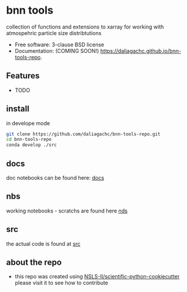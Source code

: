 # bnn tools

[comment]: <> (![image]&#40;https://img.shields.io/travis/daliagachc/bnn-tools-repo.svg&#41;)

[comment]: <> (        :target: https://travis-ci.org/daliagachc/bnn-tools-repo)

[comment]: <> (![image]&#40;https://img.shields.io/pypi/v/bnn-tools-repo.svg&#41;)

[comment]: <> (        :target: https://pypi.python.org/pypi/bnn-tools-repo)


collection of functions and extensions to xarray for working with atmospehric particle size distribtutions

* Free software: 3-clause BSD license
* Documentation: (COMING SOON!) https://daliagachc.github.io/bnn-tools-repo.

## Features

* TODO

## install 
in develope mode
```bash 
git clone https://github.com/daliagachc/bnn-tools-repo.git
cd bnn-tools-repo
conda develop ./src
```




## docs 
doc notebooks can be found here: [docs](./docs)

## nbs 
working notebooks - scratchs are found here [nds](./nbs)


## src 
the actual code is found at [src](./src)

## about the repo 
* this repo was created using
[NSLS-II/scientific-python-cookiecutter](https://github.com/NSLS-II/scientific-python-cookiecutter)  
please visit it to see how to contribute